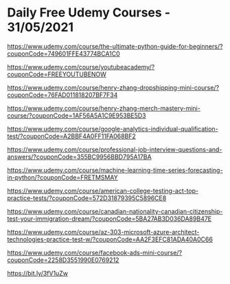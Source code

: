 # Daily Free Udemy Courses - 31/05/2021

https://www.udemy.com/course/the-ultimate-python-guide-for-beginners/?couponCode=749601FFE43774BCA1C0
https://www.udemy.com/course/youtubeacademy/?couponCode=FREEYOUTUBENOW
https://www.udemy.com/course/henry-zhang-dropshipping-mini-course/?couponCode=76FAD011818207BF7F34
https://www.udemy.com/course/henry-zhang-merch-mastery-mini-course/?couponCode=1AF56A5A1C9E953BE5D3
https://www.udemy.com/course/google-analytics-individual-qualification-test/?couponCode=A2BBF4A0FF11FA068BF2
https://www.udemy.com/course/professional-job-interview-questions-and-answers/?couponCode=355BC9956BBD795A17BA
https://www.udemy.com/course/machine-learning-time-series-forecasting-in-python/?couponCode=FRETMSMAY
https://www.udemy.com/course/american-college-testing-act-top-practice-tests/?couponCode=572D31879395C5896CE8
https://www.udemy.com/course/canadian-nationality-canadian-citizenship-test-your-immigration-dream/?couponCode=5BA27AB3D036DA89B47E
https://www.udemy.com/course/az-303-microsoft-azure-architect-technologies-practice-test-w/?couponCode=AA2F3EFC81ADA40A0C66
https://www.udemy.com/course/facebook-ads-mini-course/?couponCode=2258D3551990E0769212
https://bit.ly/3fV1uZw
